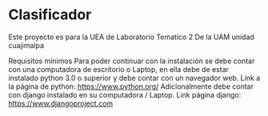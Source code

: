 # Clasificador
Este proyecto es para la UEA de Laboratorio Tematico 2 De la UAM unidad cuajimalpa


Requisitos mínimos
Para poder continuar con la instalación se debe contar con una computadora de escritorio o Laptop, en ella debe de estar instalado python 3.0 o superior y debe contar con un navegador web.
Link a la página de python: https://www.python.org/
Adicionalmente debe contar con django instalado en su computadora / Laptop. 
Link página django: https://www.djangoproject.com



